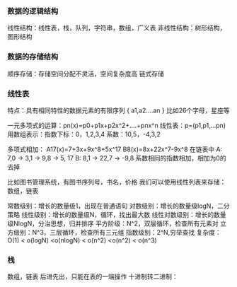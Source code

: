 ### 数据的逻辑结构
线性结构：线性表，栈，队列，字符串，数组，广义表
非线性结构：树形结构，图形结构

### 数据的存储结构
顺序存储：存储空间分配不灵活，空间复杂度高
链式存储
### 线性表
特点：具有相同特性的数据元素的有限序列 { a1,a2....an }
比如26个字母，星座等

一元多项式的运算：pn(x)=p0+p1x+p2x^2+....+pnx^n
            线性表：p=(p1,p1,...pn)
            用数组表示：指数下标：0，1,2,3,4
                        系数：10,5，-4,3,2


多项式相加：
A17(x)=7+3x+9x^8+5x^17
B8(x)=8x+22x^7-9x^8
在链表中
A: 7,0 -> 3,1 -> 9,8 -> 5, 17
B: 8,1 -> 22,7 -> -9,8
系数相同的指数相加，相加为0的去掉

比如图书管理系统，有图书序列号，书名，价格
我们可以使用线性列表来存储：数组，链表

常数级别：增长的数量级1，出现在普通语句
对数级别：增长的数量级logN，二分策略
线性级别：增长的数量级N，循环，找出最大数
线性对数级别：增长的数量级NlogN，分治思想，归并排序
平方阶级：N^2，双层循环，检查所有元素对
立方级别：N^3，三层循环，检查所有三元组
指数级别：2^N,穷举查找
复杂度：O(1) < o(logN) <o(nlogN) < o(n^2) <o(n^2) < o(n^3)


### 栈
数组，链表
后进先出，只能在表的一端操作
十进制转二进制：